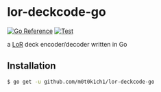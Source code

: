 # lor-deckcode-go

[![Go Reference](https://pkg.go.dev/badge/github.com/m0t0k1ch1/lor-deckcode-go.svg)](https://pkg.go.dev/github.com/m0t0k1ch1/lor-deckcode-go)
[![Test](https://github.com/m0t0k1ch1/lor-deckcode-go/actions/workflows/test.yml/badge.svg)](https://github.com/m0t0k1ch1/lor-deckcode-go/actions/workflows/test.yml)

a [LoR](https://playruneterra.com) deck encoder/decoder written in Go

## Installation

```sh
$ go get -u github.com/m0t0k1ch1/lor-deckcode-go
```
